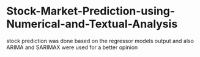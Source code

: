 # Stock-Market-Prediction-using-Numerical-and-Textual-Analysis
stock prediction was done based on the regressor models output and also ARIMA and SARIMAX were used for a better opinion
